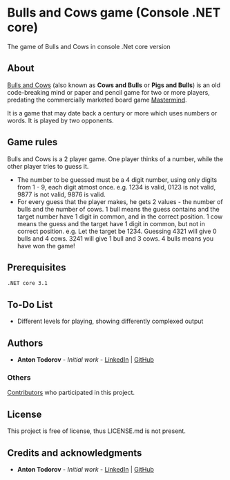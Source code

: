 # Bulls and Cows game (Console .NET core)
The game of Bulls and Cows in console .Net core version

## About
[Bulls and Cows](https://en.wikipedia.org/wiki/Bulls_and_Cows) (also known as **Cows and Bulls** or **Pigs and Bulls**) is an old code-breaking mind or paper and pencil game for two or more players, predating the commercially marketed board game [Mastermind](https://en.wikipedia.org/wiki/Mastermind_(board_game)).

It is a game that may date back a century or more which uses numbers or words. It is played by two opponents.

## Game rules
Bulls and Cows is a 2 player game. One player thinks of a number, while the other player tries to guess it.

* The number to be guessed must be a 4 digit number, using only digits from 1 - 9, each digit atmost once. e.g. 1234 is valid, 0123 is not valid, 9877 is not valid, 9876 is valid.
* For every guess that the player makes, he gets 2 values - the number of bulls and the number of cows. 1 bull means the guess contains and the target number have 1 digit in common, and in the correct position. 1 cow means the guess and the target have 1 digit in common, but not in correct position. e.g. Let the target be 1234. Guessing 4321 will give 0 bulls and 4 cows. 3241 will give 1 bull and 3 cows. 4 bulls means you have won the game!

## Prerequisites
```
.NET core 3.1
```

## To-Do List
- Different levels for playing, showing differently complexed output
 
 ## Authors
* **Anton Todorov** - *Initial work* - [LinkedIn](www.linkedin.com/in/anton-todorov89) | [GitHub](https://github.com/anton-todorov)

### Others
[Contributors](https://github.com/anton-todorov/bullsAndCows/graphs/contributors) who participated in this project.

## License

This project is free of license, thus LICENSE.md is not present.

## Credits and acknowledgments
* **Anton Todorov** - *Initial work* - [LinkedIn](www.linkedin.com/in/anton-todorov89) | [GitHub](https://github.com/anton-todorov)
